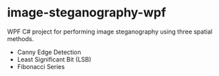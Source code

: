 # image-steganography-wpf
WPF C# project for performing image steganography using three spatial methods.
* Canny Edge Detection
* Least Significant Bit (LSB)
* Fibonacci Series
